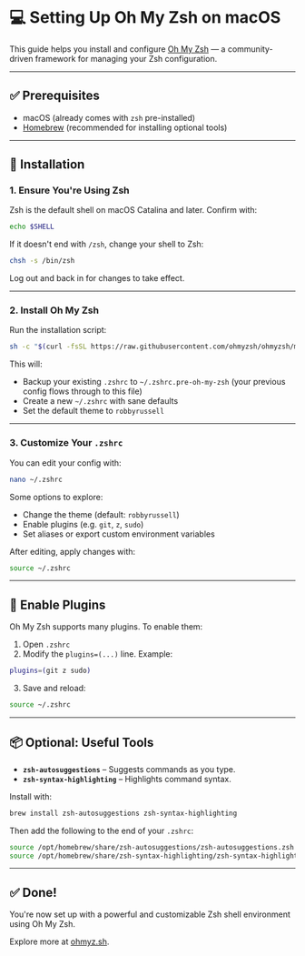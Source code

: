 # 💻 Setting Up Oh My Zsh on macOS

This guide helps you install and configure [Oh My Zsh](https://ohmyz.sh/) — a community-driven framework for managing your Zsh configuration.

---

## ✅ Prerequisites

- macOS (already comes with `zsh` pre-installed)
- [Homebrew](https://brew.sh) (recommended for installing optional tools)

---

## 🚀 Installation

### 1. Ensure You're Using Zsh

Zsh is the default shell on macOS Catalina and later. Confirm with:

```sh
echo $SHELL
```

If it doesn't end with `/zsh`, change your shell to Zsh:

```sh
chsh -s /bin/zsh
```

Log out and back in for changes to take effect.

---

### 2. Install Oh My Zsh

Run the installation script:

```sh
sh -c "$(curl -fsSL https://raw.githubusercontent.com/ohmyzsh/ohmyzsh/master/tools/install.sh)"
```

This will:

- Backup your existing `.zshrc` to `~/.zshrc.pre-oh-my-zsh` (your previous config flows through to this file)
- Create a new `~/.zshrc` with sane defaults
- Set the default theme to `robbyrussell`

---

### 3. Customize Your `.zshrc`

You can edit your config with:

```sh
nano ~/.zshrc
```

Some options to explore:
- Change the theme (default: `robbyrussell`)
- Enable plugins (e.g. `git`, `z`, `sudo`)
- Set aliases or export custom environment variables

After editing, apply changes with:

```sh
source ~/.zshrc
```

---

## 🔌 Enable Plugins

Oh My Zsh supports many plugins. To enable them:

1. Open `.zshrc`
2. Modify the `plugins=(...)` line. Example:

```sh
plugins=(git z sudo)
```

3. Save and reload:

```sh
source ~/.zshrc
```

---

## 📦 Optional: Useful Tools

- **`zsh-autosuggestions`** – Suggests commands as you type.
- **`zsh-syntax-highlighting`** – Highlights command syntax.

Install with:

```sh
brew install zsh-autosuggestions zsh-syntax-highlighting
```

Then add the following to the end of your `.zshrc`:

```sh
source /opt/homebrew/share/zsh-autosuggestions/zsh-autosuggestions.zsh
source /opt/homebrew/share/zsh-syntax-highlighting/zsh-syntax-highlighting.zsh
```

---

## ✅ Done!

You're now set up with a powerful and customizable Zsh shell environment using Oh My Zsh.

Explore more at [ohmyz.sh](https://ohmyz.sh).